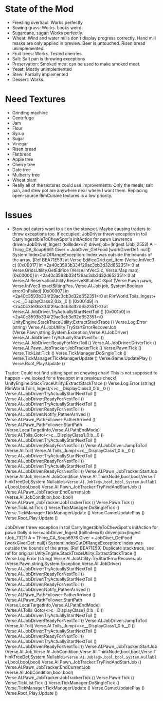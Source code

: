 # State of the Mod
* Freezing overhaul: Works perfectly
* Sowing grass: Works. Looks weird.
* Sugarcane, sugar: Works perfectly.
* Wheat: Wind and water mills don't display progress correctly. Hand mill masks are only applied in preview. Beer is untouched. Risen bread unimplemented.
* Fruit trees: Works. Tested cherries.
* Salt: Salt pan is throwing exceptions
* Preservation: Smoked meat can be used to make smoked meat.
* Yeast: Mostly unimplemented
* Stew: Partially implemented
* Dessert: Works.

# Need Textures
* Grinding machine
* Centrifuge
* Jam
* Flour
* Syrup
* Sugar
* Vinegar
* Risen bread
* Flatbread
* Apple tree
* Cherry tree
* Date tree
* Mulberry tree
* Wheat plant
* Really all of the textures could use improvements. Only the meals, salt pan, and stew pot are anywhere near where I want them. Replacing open-source RimCuisine textures is a low priority.

# Issues
* Stew pot eaters want to sit on the stewpot. Maybe causing traders to throw exceptions too. If occupied:
JobDriver threw exception in toil CarryIngestibleToChewSpot's initAction for pawn Lawrence driver=JobDriver_Ingest (toilIndex=2) driver.job=(Ingest (Job_2553) A = Thing_CA_Soup6661 Giver = JobGiver_GetFood [workGiverDef: null])
System.IndexOutOfRangeException: Index was outside the bounds of the array.
[Ref BEA71E59]
 at Verse.EdificeGrid.get_Item (Verse.IntVec3 c) [0x00017] in <2a40c3593b334f29ac3cb3d32d652351>:0
 at Verse.GridsUtility.GetEdifice (Verse.IntVec3 c, Verse.Map map) [0x00000] in <2a40c3593b334f29ac3cb3d32d652351>:0
 at Verse.AI.ReservationUtility.ReserveSittableOrSpot (Verse.Pawn pawn, Verse.IntVec3 exactSittingPos, Verse.AI.Job job, System.Boolean errorOnFailed) [0x00007] in <2a40c3593b334f29ac3cb3d32d652351>:0
 at RimWorld.Toils_Ingest+<>c__DisplayClass3_0.<CarryIngestibleToChewSpot>b__0 () [0x001d9] in <2a40c3593b334f29ac3cb3d32d652351>:0
 at Verse.AI.JobDriver.TryActuallyStartNextToil () [0x001b0] in <2a40c3593b334f29ac3cb3d32d652351>:0
UnityEngine.StackTraceUtility:ExtractStackTrace ()
Verse.Log:Error (string)
Verse.AI.JobUtility:TryStartErrorRecoverJob (Verse.Pawn,string,System.Exception,Verse.AI.JobDriver)
Verse.AI.JobDriver:TryActuallyStartNextToil ()
Verse.AI.JobDriver:ReadyForNextToil ()
Verse.AI.JobDriver:DriverTick ()
Verse.AI.Pawn_JobTracker:JobTrackerTick ()
Verse.Pawn:Tick ()
Verse.TickList:Tick ()
Verse.TickManager:DoSingleTick ()
Verse.TickManager:TickManagerUpdate ()
Verse.Game:UpdatePlay ()
Verse.Root_Play:Update ()

Trader:
Could not find sitting spot on chewing chair! This is not supposed to happen - we looked for a free spot in a previous check!
UnityEngine.StackTraceUtility:ExtractStackTrace ()
Verse.Log:Error (string)
RimWorld.Toils_Ingest/<>c__DisplayClass3_0:<CarryIngestibleToChewSpot>b__0 ()
Verse.AI.JobDriver:TryActuallyStartNextToil ()
Verse.AI.JobDriver:ReadyForNextToil ()
Verse.AI.JobDriver:TryActuallyStartNextToil ()
Verse.AI.JobDriver:ReadyForNextToil ()
Verse.AI.JobDriver:Notify_PatherArrived ()
Verse.AI.Pawn_PathFollower:PatherArrived ()
Verse.AI.Pawn_PathFollower:StartPath (Verse.LocalTargetInfo,Verse.AI.PathEndMode)
Verse.AI.Toils_Goto/<>c__DisplayClass1_0:<GotoThing>b__0 ()
Verse.AI.JobDriver:TryActuallyStartNextToil ()
Verse.AI.JobDriver:ReadyForNextToil ()
Verse.AI.JobDriver:JumpToToil (Verse.AI.Toil)
Verse.AI.Toils_Jump/<>c__DisplayClass1_0:<JumpIf>b__0 ()
Verse.AI.JobDriver:TryActuallyStartNextToil ()
Verse.AI.JobDriver:ReadyForNextToil ()
Verse.AI.JobDriver:TryActuallyStartNextToil ()
Verse.AI.JobDriver:ReadyForNextToil ()
Verse.AI.Pawn_JobTracker:StartJob (Verse.AI.Job,Verse.AI.JobCondition,Verse.AI.ThinkNode,bool,bool,Verse.ThinkTreeDef,System.Nullable`1<Verse.AI.JobTag>,bool,bool,System.Nullable`1<bool>,bool,bool,bool)
Verse.AI.Pawn_JobTracker:TryFindAndStartJob ()
Verse.AI.Pawn_JobTracker:EndCurrentJob (Verse.AI.JobCondition,bool,bool)
Verse.AI.Pawn_JobTracker:JobTrackerTick ()
Verse.Pawn:Tick ()
Verse.TickList:Tick ()
Verse.TickManager:DoSingleTick ()
Verse.TickManager:TickManagerUpdate ()
Verse.Game:UpdatePlay ()
Verse.Root_Play:Update ()

JobDriver threw exception in toil CarryIngestibleToChewSpot's initAction for pawn Dolly driver=JobDriver_Ingest (toilIndex=6) driver.job=(Ingest (Job_7321) A = Thing_CA_Soup6976 Giver = JobGiver_GetFood [workGiverDef: null])
System.IndexOutOfRangeException: Index was outside the bounds of the array.
[Ref BEA71E59] Duplicate stacktrace, see ref for original
UnityEngine.StackTraceUtility:ExtractStackTrace ()
Verse.Log:Error (string)
Verse.AI.JobUtility:TryStartErrorRecoverJob (Verse.Pawn,string,System.Exception,Verse.AI.JobDriver)
Verse.AI.JobDriver:TryActuallyStartNextToil ()
Verse.AI.JobDriver:ReadyForNextToil ()
Verse.AI.JobDriver:TryActuallyStartNextToil ()
Verse.AI.JobDriver:ReadyForNextToil ()
Verse.AI.JobDriver:Notify_PatherArrived ()
Verse.AI.Pawn_PathFollower:PatherArrived ()
Verse.AI.Pawn_PathFollower:StartPath (Verse.LocalTargetInfo,Verse.AI.PathEndMode)
Verse.AI.Toils_Goto/<>c__DisplayClass1_0:<GotoThing>b__0 ()
Verse.AI.JobDriver:TryActuallyStartNextToil ()
Verse.AI.JobDriver:ReadyForNextToil ()
Verse.AI.JobDriver:JumpToToil (Verse.AI.Toil)
Verse.AI.Toils_Jump/<>c__DisplayClass1_0:<JumpIf>b__0 ()
Verse.AI.JobDriver:TryActuallyStartNextToil ()
Verse.AI.JobDriver:ReadyForNextToil ()
Verse.AI.JobDriver:TryActuallyStartNextToil ()
Verse.AI.JobDriver:ReadyForNextToil ()
Verse.AI.Pawn_JobTracker:StartJob (Verse.AI.Job,Verse.AI.JobCondition,Verse.AI.ThinkNode,bool,bool,Verse.ThinkTreeDef,System.Nullable`1<Verse.AI.JobTag>,bool,bool,System.Nullable`1<bool>,bool,bool,bool)
Verse.AI.Pawn_JobTracker:TryFindAndStartJob ()
Verse.AI.Pawn_JobTracker:EndCurrentJob (Verse.AI.JobCondition,bool,bool)
Verse.AI.Pawn_JobTracker:JobTrackerTick ()
Verse.Pawn:Tick ()
Verse.TickList:Tick ()
Verse.TickManager:DoSingleTick ()
Verse.TickManager:TickManagerUpdate ()
Verse.Game:UpdatePlay ()
Verse.Root_Play:Update ()
